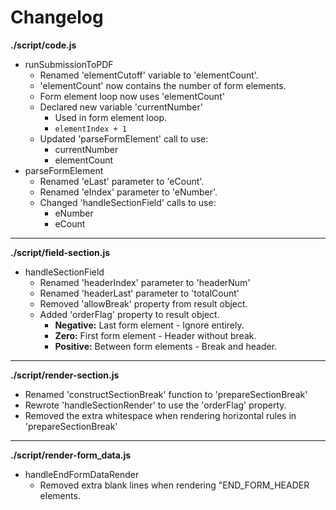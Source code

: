 # Changelog

**./script/code.js**
* runSubmissionToPDF
	* Renamed 'elementCutoff' variable to 'elementCount'.
	* 'elementCount' now contains the number of form elements.
	* Form element loop now uses 'elementCount'
	* Declared new variable 'currentNumber'
		* Used in form element loop.
		* `elementIndex + 1`
	* Updated 'parseFormElement' call to use:
		* currentNumber
		* elementCount
* parseFormElement
	* Renamed 'eLast' parameter to 'eCount'.
	* Renamed 'eIndex' parameter to 'eNumber'.
	* Changed 'handleSectionField' calls to use:
		* eNumber
		* eCount

---

**./script/field-section.js**
* handleSectionField
	* Renamed 'headerIndex' parameter to 'headerNum'
	* Renamed 'headerLast' parameter to 'totalCount'
	* Removed 'allowBreak' property from result object.
	* Added 'orderFlag' property to result object.
		* **Negative:** Last form element - Ignore entirely.
		* **Zero:** First form element - Header without break. 
		* **Positive:** Between form elements - Break and header.

---

**./script/render-section.js**
* Renamed 'constructSectionBreak' function to 'prepareSectionBreak'
* Rewrote 'handleSectionRender' to use the 'orderFlag' property.
* Removed the extra whitespace when rendering horizontal rules in 'prepareSectionBreak'

---

**./script/render-form_data.js**
* handleEndFormDataRender
	* Removed extra blank lines when rendering "END_FORM_HEADER elements.
